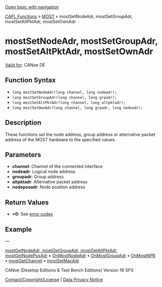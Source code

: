 [Open topic with navigation](../../../../../CANoeDEFamily.htm#Topics/CAPLFunctions/MOST/Functions/CAPLfunctionMOSTSetNodeAdr.md)

[CAPL Functions](../../CAPLfunctions.md) » [MOST](../CAPLfunctionsMOSTOverview.md) » mostSetNodeAdr, mostSetGroupAdr, mostSetAltPktAdr, mostSetOwnAdr

# mostSetNodeAdr, mostSetGroupAdr, mostSetAltPktAdr, mostSetOwnAdr

[Valid for](../../../Shared/FeatureAvailability.md): CANoe DE

## Function Syntax

- `long mostSetNodeAdr(long channel, long nodeadr);`
- `long mostSetGroupAdr(long channel, long grpadr);`
- `long mostSetAltPktAdr(long channel, long altpktadr);`
- `long mostSetOwnAdr(long channel, long grpadr, long nodeadr);`

## Description

These functions set the node address, group address or alternative packet address of the MOST hardware to the specified values.

## Parameters

- **channel**: Channel of the connected interface
- **nodeadr**: Logical node address
- **groupadr**: Group address
- **altpktadr**: Alternative packet address
- **nodeposadr**: Node position address

## Return Values

- **<0**: See [error codes](../CAPLfunctionsMOSTErrorCodes.md)

## Example

—

[mostGetNodeAdr, mostGetGroupAdr, mostGetAltPktAdr, mostGetNodePosAdr](CAPLfunctionMOSTGetNodeAdr.md) • [OnMostNodeAdr](../EventProcedures/CAPLfunctionOnMOSTNodeAdr.md) • [OnMostGroupAdr](../EventProcedures/CAPLfunctionOnMOSTGroupAdr.md) • [OnMostNPR](../EventProcedures/CAPLfunctionOnMOSTNPR.md) • [mostGetChannel](CAPLfunctionMOSTGetChannel.md) • [mostSetMacAdr](CAPLfunctionMOSTSetGetMacAdr.md)

CANoe (Desktop Editions & Test Bench Editions) Version 18 SP3

[Contact/Copyright/License](../../../Shared/ContactCopyrightLicense.md) | [Data Privacy Notice](https://www.vector.com/int/en/company/get-info/privacy-policy/)
